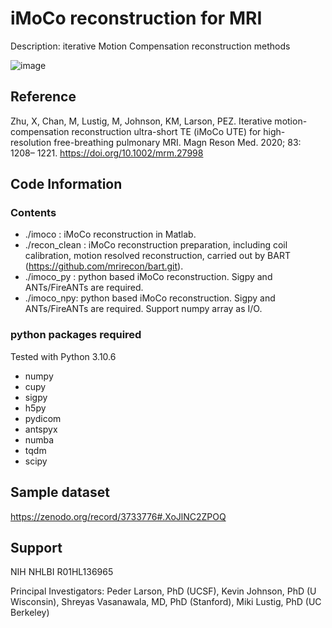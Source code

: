 # iMoCo reconstruction for MRI

Description: iterative Motion Compensation reconstruction methods

![image](https://user-images.githubusercontent.com/8160868/133513918-77b1f25f-3a76-4eab-944f-679a984001e5.png)

## Reference

Zhu, X, Chan, M, Lustig, M, Johnson, KM, Larson, PEZ. Iterative motion-compensation reconstruction ultra-short TE (iMoCo UTE) for high-resolution free-breathing pulmonary MRI. Magn Reson Med. 2020; 83: 1208– 1221. https://doi.org/10.1002/mrm.27998

## Code Information

### Contents
   * ./imoco : iMoCo reconstruction in Matlab.
   * ./recon_clean : iMoCo reconstruction preparation, including coil calibration, motion resolved reconstruction, carried out by BART (https://github.com/mrirecon/bart.git).
   * ./imoco_py : python based iMoCo reconstruction. Sigpy and ANTs/FireANTs are required.
   * ./imoco_npy: python based iMoCo reconstruction. Sigpy and ANTs/FireANTs are required. Support numpy array as I/O.

### python packages required
Tested with Python 3.10.6
   * numpy
   * cupy
   * sigpy
   * h5py
   * pydicom
   * antspyx
   * numba
   * tqdm
   * scipy


## Sample dataset

https://zenodo.org/record/3733776#.XoJlNC2ZPOQ

## Support

NIH NHLBI R01HL136965

Principal Investigators: Peder Larson, PhD (UCSF), Kevin Johnson, PhD (U Wisconsin), Shreyas Vasanawala, MD, PhD (Stanford), Miki Lustig, PhD (UC Berkeley)
